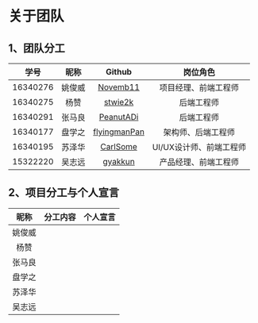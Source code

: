 # 关于团队

## 1、团队分工


|学号|昵称|Github|岗位角色|
|:--:|:--:|:--:|:--:|
|16340276|姚俊威|[Novemb11](https://github.com/Novemb11)|项目经理、前端工程师|
|16340275|杨赞|[stwie2k](https://github.com/stwie2k)|后端工程师|
|16340291|张马良|[PeanutADi](https://github.com/PeanutADi)|后端工程师|
|16340177|盘学之|[flyingmanPan](https://github.com/flyingmanPan)|架构师、后端工程师|
|16340195|苏泽华|[CarlSome](https://github.com/CarlSome)|UI/UX设计师、前端工程师|
|15322220|吴志远|[gyakkun](https://github.com/gyakkun)|产品经理、前端工程师|


## 2、项目分工与个人宣言

|昵称|分工内容|个人宣言|
|:--:|:--:|:--:|
|姚俊威|||
|杨赞|||
|张马良|||
|盘学之|||
|苏泽华|||
|吴志远|||
